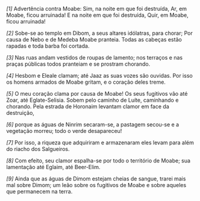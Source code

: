 *[1]* Advertência contra Moabe: Sim, na noite em que foi destruída, Ar, em Moabe, ficou arruinada! E na noite em que foi destruída, Quir, em Moabe, ficou arruinada!

*[2]* Sobe-se ao templo em Dibom, a seus altares idólatras, para chorar; Por causa de Nebo e de Medeba Moabe pranteia. Todas as cabeças estão rapadas e toda barba foi cortada.

*[3]* Nas ruas andam vestidos de roupas de lamento; nos terraços e nas praças públicas todos pranteiam e se prostram chorando.

*[4]* Hesbom e Eleale clamam; até Jaaz as suas vozes são ouvidas. Por isso os homens armados de Moabe gritam, e o coração deles treme.

*[5]* O meu coração clama por causa de Moabe! Os seus fugitivos vão até Zoar, até Eglate-Selisia. Sobem pelo caminho de Luíte, caminhando e chorando. Pela estrada de Horonaim levantam clamor em face da destruição,

*[6]* porque as águas de Ninrim secaram-se, a pastagem secou-se e a vegetação morreu; todo o verde desapareceu!

*[7]* Por isso, a riqueza que adquiriram e armazenaram eles levam para além do riacho dos Salgueiros.

*[8]* Com efeito, seu clamor espalha-se por todo o território de Moabe; sua lamentação até Eglaim, até Beer-Elim.

*[9]* Ainda que as águas de Dimom estejam cheias de sangue, trarei mais mal sobre Dimom; um leão sobre os fugitivos de Moabe e sobre aqueles que permanecem na terra.

